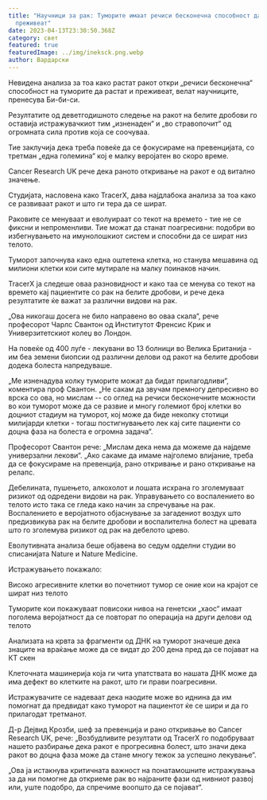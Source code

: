 ```yaml
---
title: "Научници за рак: Туморите имаат речиси бесконечна способност да растат и
  преживеат"
date: 2023-04-13T23:30:50.368Z
category: свет
featured: true
featuredImage: ../img/ineksck.png.webp
author: Вардарски
---
```


Невидена анализа за тоа како растат ракот откри „речиси бесконечна“ способност на туморите да растат и преживеат, велат научниците, пренесува Би-би-си.

Резултатите од деветгодишното следење на ракот на белите дробови го оставија истражувачкиот тим „изненаден“ и „во стравопочит“ од огромната сила против која се соочуваа.

Тие заклучија дека треба повеќе да се фокусираме на превенцијата, со третман „една големина“ кој е малку веројатен во скоро време.

Cancer Research UK рече дека раното откривање на ракот е од витално значење.

Студијата, насловена како TracerX, дава најдлабока анализа за тоа како се развиваат ракот и што ги тера да се шират.

Раковите се менуваат и еволуираат со текот на времето - тие не се фиксни и непроменливи. Тие можат да станат поагресивни: подобри во избегнувањето на имунолошкиот систем и способни да се шират низ телото.

Туморот започнува како една оштетена клетка, но станува мешавина од милиони клетки кои сите мутирале на малку поинаков начин.

TracerX ја следеше оваа разновидност и како таа се менува со текот на времето кај пациентите со рак на белите дробови, и рече дека резултатите ќе важат за различни видови на рак.

„Ова никогаш досега не било направено во оваа скала“, рече професорот Чарлс Свантон од Институтот Френсис Крик и Универзитетскиот колеџ во Лондон.

На повеќе од 400 луѓе - лекувани во 13 болници во Велика Британија - им беа земени биопсии од различни делови од ракот на белите дробови додека болеста напредуваше.

„Ме изненадува колку туморите можат да бидат прилагодливи“, коментира проф Свантон. „Не сакам да звучам премногу депресивно во врска со ова, но мислам -- со оглед на речиси бесконечните можности во кои туморот може да се развие и многу големиот број клетки во доцниот стадиум на туморот, кој може да биде неколку стотици милијарди клетки - тогаш постигнувањето лек кај сите пациенти со доцна фаза на болеста е огромна задача“.

Професорот Свантон рече: „Мислам дека нема да можеме да најдеме универзални лекови“. „Ако сакаме да имаме најголемо влијание, треба да се фокусираме на превенција, рано откривање и рано откривање на релапс.

Дебелината, пушењето, алкохолот и лошата исхрана го зголемуваат ризикот од одредени видови на рак. Управувањето со воспалението во телото исто така се гледа како начин за спречување на рак. Воспалението е веројатното објаснување за загадениот воздух што предизвикува рак на белите дробови и воспалителна болест на цревата што го зголемува ризикот од рак на дебелото црево.

Еволутивната анализа беше објавена во седум одделни студии во списанијата Nature и Nature Medicine.

Истражувањето покажало:

Високо агресивните клетки во почетниот тумор се оние кои на крајот се шират низ телото

Туморите кои покажуваат повисоки нивоа на генетски „хаос“ имаат поголема веројатност да се повторат по операција на други делови од телото

Анализата на крвта за фрагменти од ДНК на туморот значеше дека знаците на враќање може да се видат до 200 дена пред да се појават на КТ скен

Клеточната машинерија која ги чита упатствата во нашата ДНК може да има дефект во клетките на ракот, што ги прави поагресивни.

Истражувачите се надеваат дека наодите може во иднина да им помогнат да предвидат како туморот на пациентот ќе се шири и да го прилагодат третманот.

Д-р Дејвид Крозби, шеф за превенција и рано откривање во Cancer Research UK, рече: „Возбудливите резултати од TracerX го подобруваат нашето разбирање дека ракот е прогресивна болест, што значи дека ракот во доцна фаза може да стане многу тежок за успешно лекување“.

„Ова ја истакнува критичната важност на понатамошните истражувања за да ни помогне да откриеме рак во најраните фази од нивниот развој или, уште подобро, да спречиме воопшто да се појават“.
